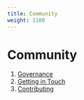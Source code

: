 ```yaml
---
title: Community
weight: 1100
---
```

# Community

1. [Governance](governance/)
1. [Getting in Touch](getting-in-touch/)
1. [Contributing](contributing/)
